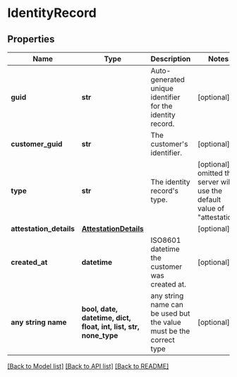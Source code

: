 # IdentityRecord


## Properties
Name | Type | Description | Notes
------------ | ------------- | ------------- | -------------
**guid** | **str** | Auto-generated unique identifier for the identity record. | [optional] 
**customer_guid** | **str** | The customer&#39;s identifier. | [optional] 
**type** | **str** | The identity record&#39;s type. | [optional]  if omitted the server will use the default value of "attestation"
**attestation_details** | [**AttestationDetails**](AttestationDetails.md) |  | [optional] 
**created_at** | **datetime** | ISO8601 datetime the customer was created at. | [optional] 
**any string name** | **bool, date, datetime, dict, float, int, list, str, none_type** | any string name can be used but the value must be the correct type | [optional]

[[Back to Model list]](../README.md#documentation-for-models) [[Back to API list]](../README.md#documentation-for-api-endpoints) [[Back to README]](../README.md)


